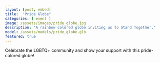 ```yaml
---
layout: [post, embed]
title:  "Pride Globe"
categories: [ event ]
image: /assets/images/pride_globe.jpg
description: "A rainbow colored globe inviting us to Stand Together."
model: /assets/models/pride_globe.glb
featured: true
---
```


Celebrate the LGBTQ+ community and show your support with this pride-colored globe!
